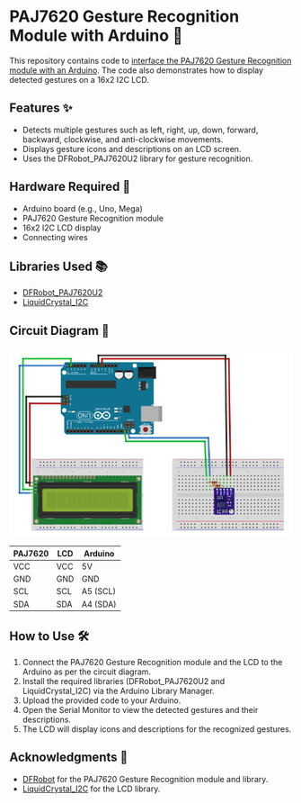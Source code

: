 # PAJ7620 Gesture Recognition Module with Arduino 🚀

This repository contains code to [interface the PAJ7620 Gesture Recognition module with an Arduino]([url](https://circuitdigest.com/microcontroller-projects/introduction-to-paj7620-gesture-recognition-module)). The code also demonstrates how to display detected gestures on a 16x2 I2C LCD.

## Features ✨
- Detects multiple gestures such as left, right, up, down, forward, backward, clockwise, and anti-clockwise movements.
- Displays gesture icons and descriptions on an LCD screen.
- Uses the DFRobot_PAJ7620U2 library for gesture recognition.

## Hardware Required 🔧
- Arduino board (e.g., Uno, Mega)
- PAJ7620 Gesture Recognition module
- 16x2 I2C LCD display
- Connecting wires

## Libraries Used 📚
- [DFRobot_PAJ7620U2](https://github.com/DFRobot/DFRobot_PAJ7620U2)
- [LiquidCrystal_I2C](https://github.com/johnrickman/LiquidCrystal_I2C)

## Circuit Diagram 🔌

![Circuit Diagram](https://github.com/Circuit-Digest/PAJ7620-Gesture-Recognition-Module-Interfacing-with-Arduino-Uno/blob/main/Circuit%20Diagram.png)

| PAJ7620 | LCD    | Arduino |
|---------|--------|---------|
| VCC     | VCC    | 5V      |
| GND     | GND    | GND     |
| SCL     | SCL    | A5 (SCL)|
| SDA     | SDA    | A4 (SDA)|


## How to Use 🛠️
1. Connect the PAJ7620 Gesture Recognition module and the LCD to the Arduino as per the circuit diagram.
2. Install the required libraries (DFRobot_PAJ7620U2 and LiquidCrystal_I2C) via the Arduino Library Manager.
3. Upload the provided code to your Arduino.
4. Open the Serial Monitor to view the detected gestures and their descriptions.
5. The LCD will display icons and descriptions for the recognized gestures.



## Acknowledgments 🙌
- [DFRobot](https://www.dfrobot.com/) for the PAJ7620 Gesture Recognition module and library.
- [LiquidCrystal_I2C](https://github.com/johnrickman/LiquidCrystal_I2C) for the LCD library.
